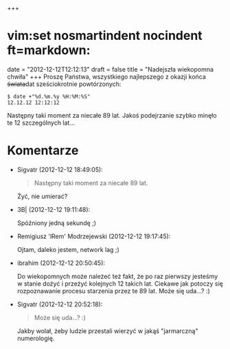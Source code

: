 +++
# vim:set nosmartindent nocindent ft=markdown:
date = "2012-12-12T12:12:13"
draft = false
title = "Nadejszła wiekopomna chwiła"
+++
Proszę Państwa, wszystkiego najlepszego z okazji końca ~~świata~~dat
sześciokrotnie powtórzonych:

    
    
    $ date +"%d.%m.%y %H:%M:%S"
    12.12.12 12:12:12

Następny taki moment za niecałe 89 lat. Jakoś podejrzanie szybko minęło te 12
szczególnych lat...

# Komentarze

* Sigvatr (2012-12-12 18:49:05): <blockquote>   <p>Następny taki moment za
  niecałe 89 lat.</p> </blockquote>  <p>Żyć, nie umierać?</p>
* 3B| (2012-12-12 19:11:48): <p>Spóźniony jedną sekundę ;)</p>
* Remigiusz 'lRem' Modrzejewski (2012-12-12 19:17:45): <p>Ojtam, daleko jestem,
  network lag ;)</p>
* ibrahim (2012-12-12 20:50:45): <p>Do wiekopomnych może należeć też fakt, że po
  raz pierwszy jesteśmy w stanie dożyć i przeżyć kolejnych 12 takich lat.
  Ciekawe jak potoczy się rozpoznawanie procesu starzenia przez te 89 lat. Może
  się uda...? :)</p>
* Sigvatr (2012-12-12 20:52:18): <blockquote>   <p>Może się uda...? :)</p>
  </blockquote>  <p>Jakby wolał, żeby ludzie przestali wierzyć w jakąś
  "jarmarczną" numerologię.</p>
